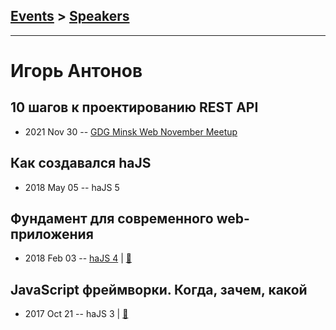 ## [Events](../README.md) > [Speakers](../speakers.md)
---

# Игорь Антонов

## 10 шагов к проектированию REST API
- 2021 Nov 30 -- [GDG Minsk Web November Meetup](https://youtu.be/KSGSA34RhWk)    
## Как создавался haJS
- 2018 May 05 -- haJS 5    
## Фундамент для современного web-приложения
- 2018 Feb 03 -- [haJS 4](https://www.youtube.com/watch?v=X4YAbtBrPvM&t=4972s)  | [:notebook:](https://hajs.ru/pres/2018-02-03/how-to-do-it-now.pdf)  
## JavaScript фреймворки. Когда, зачем, какой
- 2017 Oct 21 -- haJS 3  | [:notebook:](https://hajs.ru/pres/2017-10-21/frameworks.pdf#hajs)  
